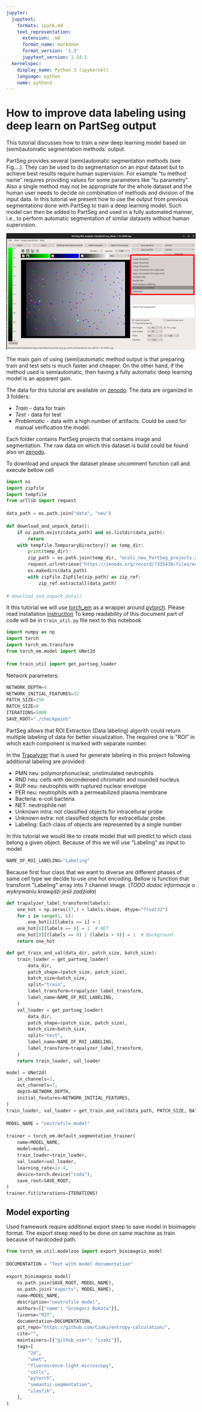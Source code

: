```yaml
---
jupyter:
  jupytext:
    formats: ipynb,md
    text_representation:
      extension: .md
      format_name: markdown
      format_version: '1.3'
      jupytext_version: 1.14.1
  kernelspec:
    display_name: Python 3 (ipykernel)
    language: python
    name: python3
---
```


# How to improve data labeling using deep learn on PartSeg output

This tutorial discusses how to train a new deep learning model based on (semi)automatic segmentation methods' output.

PartSeg provides several (semi)automatic segmentation methods (see Fig....). They can be used to do segmentation on an input dataset but to achieve best results require human supervision. For example "tu method name" requires providing values for some parameters like "tu parametry". Also a single method may not be appropriate for the whole dataset and the human user needs to decide on combination of methods and division of the input data.
In this tutorial we present how to use the output from previous segmentations done with PartSeg to train a deep learning model. Such model can then be added to PartSeg and used in a fully automated manner, i.e., to perform automatic segmentation of similar datasets without human supervision.

![](images/marked_methods.png)

The main gain of using (semi)automatic method output is that preparing train and test sets is much faster and cheaper. On the other hand, if the method used is semiautomatic, then having a fully automatic deep learning model is an apparent gain.

<!-- There are multiple scenarios when having a working deep learning model could help:

1) Used (semi)automatic method requires using a given probe or marking objects that are not required in the experiment. Then Segmentation could be done on specially prepared data, but a model train only using the subset of channels. Because some methods have a limited number of channels, it may allow marking and investigating more objects important from the point of scientific question. For example, confocal microscopes allow using only four channels.

2) Sometimes, an available method requires some expensive (in the context of time) preprocessing steps like deconvolution.

3) Collecting data with a low noise ratio may require access to limited and expensive infrastructure. However, collecting only data needed for the model training may be much more straightforward than collecting all experiment data. Then, the preprocessing phase could add artificial noise before starting the train. -->



The data for this tutorial are available on [zenodo](https://zenodo.org/record/7335430). The data are organized in 3 folders:

* *Train* - data for train
* *Test* - data for test
* *Problematic* - data with a high number of artifacts. Could be used for manual verification the model.

Each folder contains PartSeg projects that contains image and segmentation. The raw data on which this dataset is build could be found also on [zenodo](https://zenodo.org/record/7335168).

To download and unpack the dataset please uncomment function call and execute bellow cell

```python
import os
import zipfile
import tempfile
from urllib import request

data_path = os.path.join("data", "neu")

def download_and_unpack_data():
    if os.path.exists(data_path) and os.listdir(data_path):
        return
    with tempfile.TemporaryDirectory() as temp_dir:
        print(temp_dir)
        zip_path = os.path.join(temp_dir, "ecoli_neu_PartSeg_projects.zip")
        request.urlretrieve("https://zenodo.org/record/7335430/files/ecoli_neu_PartSeg_projects.zip?download=1", zip_path)
        os.makedirs(data_path)
        with zipfile.ZipFile(zip_path) as zip_ref:
            zip_ref.extractall(data_path)

# download_and_unpack_data()

```

It this tutorial we will use [torch_em](https://github.com/constantinpape/torch-em) as a wrapper around [pytorch](https://pytorch.org/). Please read installation [instruction](https://github.com/constantinpape/torch-em#installation)
To keep readability of this document part of code will be in `train_util.py` file next to this notebook

```python
import numpy as np
import torch
import torch_em.transform
from torch_em.model import UNet2d

from train_util import get_partseg_loader

```

Network parameters:

```python
NETWORK_DEPTH=4
NETWORK_INITIAL_FEATURES=32
PATCH_SIZE=256
BATCH_SIZE=8
ITERATIONS=5000
SAVE_ROOT="./checkpoint"
```

PartSeg allows that ROI Extraction (Data labeling) algorith could return multiple labeling
of data for better visualization. The required one is "ROI" in which each component is marked with separate number.

In the [Trapalyzer](https://github.com/Czaki/Trapalyzer) that is used for generate labeling in this project following additional labeling are provided:

* PMN neu: polymorphonuclear, unstimulated neutrophils
* RND neu: cells with decondensed chromatin and rounded nucleus
* RUP neu: neutrophils with ruptured nuclear envelope
* PER neu: neutrophils with a permeabilized plasma membrane
* Bacteria: e-coli bacteria
* NET: neutrophile net
* Unknown intra: not classified objects for intracellurar probe
* Unknown extra: not classified objects for extracellular probe
* Labeling: Each class of objects are represented by a single number

In this tutorial we would like to create model that will predict to which class belong a given object. Because of this we will use "Labeling" as input to model

```python
NAME_OF_ROI_LABELING="Labeling"
```

Because first four class that we want to diverse are different phases of same cell type we decide to use one hot encoding.
Bellow is function that transform "Labeling" array into 7 channel image. (*TODO dodać informacje o wykrywaniu krawędzi jeśli zadziała*)

```python
def trapalyzer_label_transform(labels):
    one_hot = np.zeros((7,) + labels.shape, dtype="float32")
    for i in range(1, 6):
        one_hot[i][labels == i] = 1
    one_hot[6][labels == 8] = 1  # NET
    one_hot[0][(labels == 0) | (labels > 8)] = 1  # Background
    return one_hot
```

```python
def get_train_and_val(data_dir, patch_size, batch_size):
    train_loader = get_partseg_loader(
        data_dir,
        patch_shape=(patch_size, patch_size),
        batch_size=batch_size,
        split="train",
        label_transform=trapalyzer_label_transform,
        label_name=NAME_OF_ROI_LABELING,
    )
    val_loader = get_partseg_loader(
        data_dir,
        patch_shape=(patch_size, patch_size),
        batch_size=batch_size,
        split="test",
        label_name=NAME_OF_ROI_LABELING,
        label_transform=trapalyzer_label_transform,
    )
    return train_loader, val_loader
```

```python
model = UNet2d(
    in_channels=3,
    out_channels=7,
    depth=NETWORK_DEPTH,
    initial_features=NETWORK_INITIAL_FEATURES,
)
train_loader, val_loader = get_train_and_val(data_path, PATCH_SIZE, BATCH_SIZE)

MODEL_NAME = "neutrofile_model"

trainer = torch_em.default_segmentation_trainer(
    name=MODEL_NAME,
    model=model,
    train_loader=train_loader,
    val_loader=val_loader,
    learning_rate=1e-4,
    device=torch.device("cuda"),
    save_root=SAVE_ROOT,
)
trainer.fit(iterations=ITERATIONS)
```

## Model exporting

Used framework require additional export steep to save model in bioimageio format. The export steep need to be done on same machine as train because of hardcoded path.

```python
from torch_em.util.modelzoo import export_bioimageio_model

DOCUMENTATION = "Text with model documentation"

export_bioimageio_model(
    os.path.join(SAVE_ROOT, MODEL_NAME),
    os.path.join("exports", MODEL_NAME),
    name=MODEL_NAME,
    description="neutrofile model",
    authors=[{"name": "Grzegorz Bokota"}],
    license="MIT",
    documentation=DOCUMENTATION,
    git_repo="https://github.com/Czaki/entropy-calculation/",
    cite="",
    maintainers=[{"github_user": "czaki"}],
    tags=[
        "2d",
        "unet",
        "fluorescence-light-microscopy",
        "cells",
        "pytorch",
        "semantic-segmentation",
        "ilastik",
    ],
)
```
